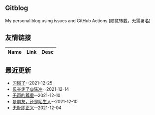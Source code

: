## Gitblog
My personal blog using issues and GitHub Actions (随意转载，无需署名)
## 友情链接
| Name | Link | Desc | 
 | ---- | ---- | ---- |
## 最近更新
- [习惯了](https://github.com/ajchen01/Gitblog/issues/8)--2021-12-25
- [母亲走了@陈冲](https://github.com/ajchen01/Gitblog/issues/7)--2021-12-14
- [无声的尊重](https://github.com/ajchen01/Gitblog/issues/6)--2021-12-10
- [是朋友，还是陌生人](https://github.com/ajchen01/Gitblog/issues/5)--2021-12-10
- [无耻即正义](https://github.com/ajchen01/Gitblog/issues/4)--2021-12-04
